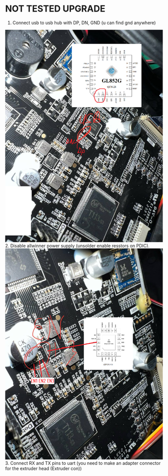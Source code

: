 # NOT TESTED UPGRADE

1. Connect usb to usb hub with DP, DN, GND (u can find gnd anywhere)
<img src="../photo/USB_HUB_Connection.png" width="600" />
2. Disable allwinner power supply (unsolder enable resstors on PDIC).
<img src="../photo/PDIC_Connection.png" width="600" />
3. Connect RX and TX pins to uart (you need to make an adapter connector for the extruder head (Extruder con))

